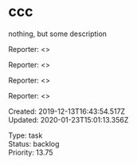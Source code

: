# ccc

nothing, but some description

Reporter:  <>

Reporter:  <>

Reporter:  <>

Reporter:  <>  

Created: 2019-12-13T16:43:54.517Z  
Updated: 2020-01-23T15:01:13.356Z

Type: task  
Status: backlog  
Priority: 13.75
